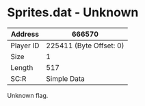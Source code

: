 #  Sprites.dat - Unknown
Address   | 666570
----------|-------------
Player ID | 225411 (Byte Offset: 0)
Size 	  | 1
Length 	  | 517
SC:R      | Simple Data

Unknown flag.
